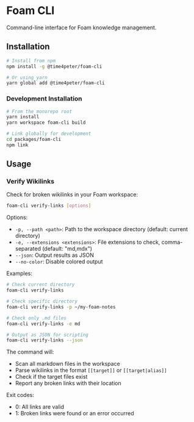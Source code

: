 # Foam CLI

Command-line interface for Foam knowledge management.

## Installation

```bash
# Install from npm
npm install -g @time4peter/foam-cli

# Or using yarn
yarn global add @time4peter/foam-cli
```

### Development Installation

```bash
# From the monorepo root
yarn install
yarn workspace foam-cli build

# Link globally for development
cd packages/foam-cli
npm link
```

## Usage

### Verify Wikilinks

Check for broken wikilinks in your Foam workspace:

```bash
foam-cli verify-links [options]
```

Options:
- `-p, --path <path>`: Path to the workspace directory (default: current directory)
- `-e, --extensions <extensions>`: File extensions to check, comma-separated (default: "md,mdx")
- `--json`: Output results as JSON
- `--no-color`: Disable colored output

Examples:

```bash
# Check current directory
foam-cli verify-links

# Check specific directory
foam-cli verify-links -p ~/my-foam-notes

# Check only .md files
foam-cli verify-links -e md

# Output as JSON for scripting
foam-cli verify-links --json
```

The command will:
- Scan all markdown files in the workspace
- Parse wikilinks in the format `[[target]]` or `[[target|alias]]`
- Check if the target files exist
- Report any broken links with their location

Exit codes:
- 0: All links are valid
- 1: Broken links were found or an error occurred